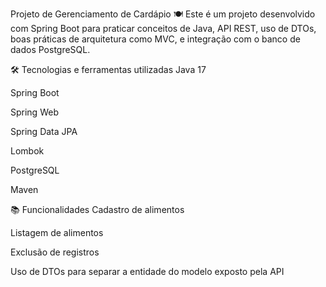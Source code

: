 Projeto de Gerenciamento de Cardápio 🍽️
Este é um projeto desenvolvido com Spring Boot para praticar conceitos de Java, API REST, uso de DTOs, boas práticas de arquitetura como MVC, e integração com o banco de dados PostgreSQL.

🛠 Tecnologias e ferramentas utilizadas
Java 17

Spring Boot

Spring Web

Spring Data JPA

Lombok

PostgreSQL

Maven

📚 Funcionalidades
Cadastro de alimentos

Listagem de alimentos

Exclusão de registros

Uso de DTOs para separar a entidade do modelo exposto pela API

